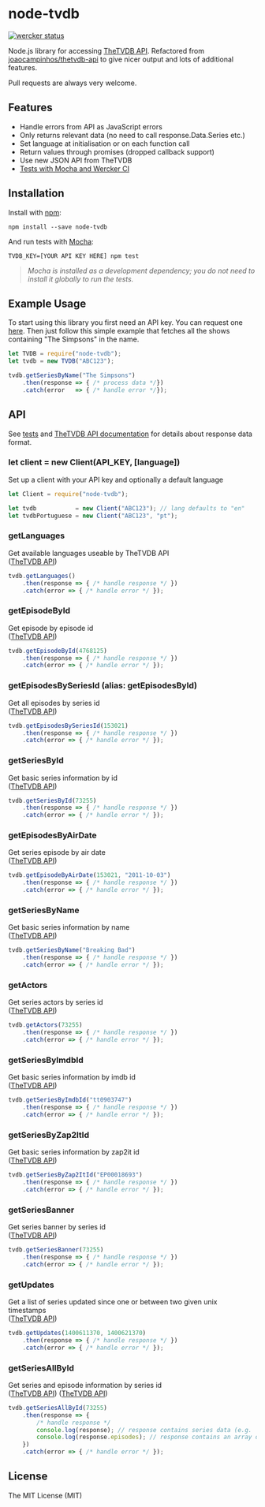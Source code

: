# node-tvdb

[![wercker status](https://app.wercker.com/status/19dcad373ede868e37754a0367d68382/s/master "wercker status")](https://app.wercker.com/project/bykey/19dcad373ede868e37754a0367d68382)

Node.js library for accessing [TheTVDB API](https://api.thetvdb.com/swagger/). Refactored from [joaocampinhos/thetvdb-api](https://github.com/joaocampinhos/thetvdb-api) to give nicer output and lots of additional features.

Pull requests are always very welcome.

## Features

- Handle errors from API as JavaScript errors
- Only returns relevant data (no need to call response.Data.Series etc.)
- Set language at initialisation or on each function call
- Return values through promises (dropped callback support)
- Use new JSON API from TheTVDB
- [Tests with Mocha and Wercker CI](https://app.wercker.com/#applications/53f155d02094f9781d058f98)

## Installation

Install with [npm](https://npmjs.org/):

``` shell
npm install --save node-tvdb
```

And run tests with [Mocha](https://mochajs.org):

``` shell
TVDB_KEY=[YOUR API KEY HERE] npm test
```

> _Mocha is installed as a development dependency; you do not need to install it globally to run the tests._

## Example Usage

To start using this library you first need an API key. You can request one [here](http://thetvdb.com/?tab=apiregister). Then just follow this simple example that fetches all the shows containing "The Simpsons" in the name.

``` javascript
let TVDB = require("node-tvdb");
let tvdb = new TVDB("ABC123");

tvdb.getSeriesByName("The Simpsons")
    .then(response => { /* process data */})
    .catch(error   => { /* handle error */});
```

## API

See [tests](test) and [TheTVDB API documentation](https://api.thetvdb.com/swagger/) for details about response data format.

### let client = new Client(API_KEY, [language])

Set up a client with your API key and optionally a default language

``` javascript
let Client = require("node-tvdb");

let tvdb           = new Client("ABC123"); // lang defaults to "en"
let tvdbPortuguese = new Client("ABC123", "pt");
```

<!--- Function documentation -->
### getLanguages

Get available languages useable by TheTVDB API  
([TheTVDB API](https://api.thetvdb.com/swagger#!/Languages/get_languages))

``` javascript
tvdb.getLanguages()
    .then(response => { /* handle response */ })
    .catch(error => { /* handle error */ });
```


### getEpisodeById

Get episode by episode id  
([TheTVDB API](https://api.thetvdb.com/swagger#!/Episodes/get_episodes_id))

``` javascript
tvdb.getEpisodeById(4768125)
    .then(response => { /* handle response */ })
    .catch(error => { /* handle error */ });
```


### getEpisodesBySeriesId (alias: getEpisodesById)

Get all episodes by series id  
([TheTVDB API](https://api.thetvdb.com/swagger#!/Series/get_series_id_episodes))

``` javascript
tvdb.getEpisodesBySeriesId(153021)
    .then(response => { /* handle response */ })
    .catch(error => { /* handle error */ });
```


### getSeriesById

Get basic series information by id  
([TheTVDB API](https://api.thetvdb.com/swagger#!/Series/get_series_id))

``` javascript
tvdb.getSeriesById(73255)
    .then(response => { /* handle response */ })
    .catch(error => { /* handle error */ });
```


### getEpisodesByAirDate

Get series episode by air date  
([TheTVDB API](https://api.thetvdb.com/swagger#!/Series/get_series_id_episodes_query))

``` javascript
tvdb.getEpisodeByAirDate(153021, "2011-10-03")
    .then(response => { /* handle response */ })
    .catch(error => { /* handle error */ });
```


### getSeriesByName

Get basic series information by name  
([TheTVDB API](https://api.thetvdb.com/swagger#!/Search/get_search_series))

``` javascript
tvdb.getSeriesByName("Breaking Bad")
    .then(response => { /* handle response */ })
    .catch(error => { /* handle error */ });
```


### getActors

Get series actors by series id  
([TheTVDB API](https://api.thetvdb.com/swagger#!/Series/get_series_id_actors))

``` javascript
tvdb.getActors(73255)
    .then(response => { /* handle response */ })
    .catch(error => { /* handle error */ });
```


### getSeriesByImdbId

Get basic series information by imdb id  
([TheTVDB API](https://api.thetvdb.com/swagger#!/Search/get_search_series))

``` javascript
tvdb.getSeriesByImdbId("tt0903747")
    .then(response => { /* handle response */ })
    .catch(error => { /* handle error */ });
```


### getSeriesByZap2ItId

Get basic series information by zap2it id  
([TheTVDB API](https://api.thetvdb.com/swagger#!/Search/get_search_series))

``` javascript
tvdb.getSeriesByZap2ItId("EP00018693")
    .then(response => { /* handle response */ })
    .catch(error => { /* handle error */ });
```


### getSeriesBanner

Get series banner by series id  
([TheTVDB API](https://api.thetvdb.com/swagger#!/Series/get_series_id_filter))

``` javascript
tvdb.getSeriesBanner(73255)
    .then(response => { /* handle response */ })
    .catch(error => { /* handle error */ });
```


### getUpdates

Get a list of series updated since one or between two given unix timestamps  
([TheTVDB API](https://api.thetvdb.com/swagger#!/Updates/get_updated_query))

``` javascript
tvdb.getUpdates(1400611370, 1400621370)
    .then(response => { /* handle response */ })
    .catch(error => { /* handle error */ });
```


### getSeriesAllById

Get series and episode information by series id  
([TheTVDB API](https://api.thetvdb.com/swagger#!/Series/get_series_id))
([TheTVDB API](https://api.thetvdb.com/swagger#!/Series/get_series_id_episodes))

``` javascript
tvdb.getSeriesAllById(73255)
    .then(response => {
        /* handle response */
        console.log(response); // response contains series data (e.g. `response.id`, `response.seriesName`)
        console.log(response.episodes); // response contains an array of episodes
    })
    .catch(error => { /* handle error */ });
```
<!--- Function documentation -->

## License

The MIT License (MIT)
